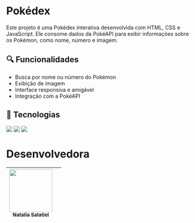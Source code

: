 
# Pokédex

Este projeto é uma Pokédex interativa desenvolvida com HTML, CSS e JavaScript. Ele consome dados da PokéAPI para exibir informações sobre os Pokémon, como nome, número e imagem.

## 🔍 Funcionalidades

- Busca por nome ou número do Pokémon
- Exibição de imagem
- Interface responsiva e amigável
- Integração com a PokéAPI

## 🚀 Tecnologias
<div>
  <img src="https://img.shields.io/badge/HTML-239120?style=for-the-badge&logo=html5&logoColor=white">
  <img src="https://img.shields.io/badge/CSS-239120?&style=for-the-badge&logo=css3&logoColor=white">
  <img src="https://img.shields.io/badge/JavaScript-F7DF1E?style=for-the-badge&logo=javascript&logoColor=black">
</div>

# Desenvolvedora

| [<img loading="lazy" src="https://avatars.githubusercontent.com/u/146020906?v=4" width=115><br><sub>Natalia Salatiel</sub>](https://github.com/nat-salatiel) ||
| :---: | :---: |
